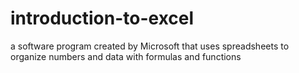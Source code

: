 # introduction-to-excel
a software program created by Microsoft that uses spreadsheets to organize numbers and data with formulas and functions
